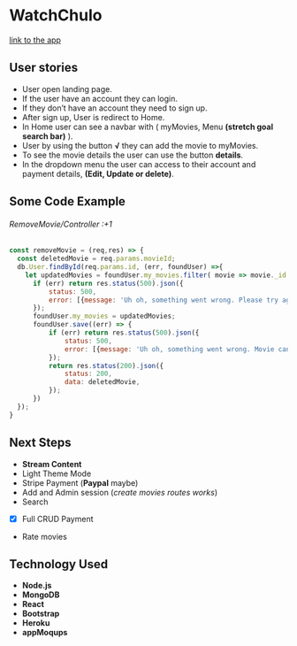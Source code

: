 # WatchChulo
[link to the app](https://watchchulo.herokuapp.com/)

## User stories
- User open landing page. 
- If the user have an account they can login.
- If they don’t have an account they need to sign up.
- After sign up, User is redirect to Home. 
- In Home user can see a navbar with ( myMovies, Menu __(stretch goal search bar)__ ).
- User by using the button __√__ they can add the movie to myMovies. 
- To see the movie details the user can use the button __details__.  
- In the dropdown menu the user can access to their account and payment details, __(Edit, Update or delete)__.

## Some Code Example

###### RemoveMovie/Controller :+1
````javaScript
const removeMovie = (req,res) => {
  const deletedMovie = req.params.movieId;
  db.User.findById(req.params.id, (err, foundUser) =>{
    let updatedMovies = foundUser.my_movies.filter( movie => movie._id.toString() !== deletedMovie);
      if (err) return res.status(500).json({
          status: 500,
          error: [{message: 'Uh oh, something went wrong. Please try again'}],
      });
      foundUser.my_movies = updatedMovies;
      foundUser.save((err) => {
          if (err) return res.status(500).json({
              status: 500,
              error: [{message: 'Uh oh, something went wrong. Movie can not be added'}, err],
          });
          return res.status(200).json({
              status: 200,
              data: deletedMovie,
          }); 
      })
  });
}
````


## Next Steps
* __Stream Content__
* Light Theme Mode
* Stripe Payment (__Paypal__ maybe)
* Add and Admin session (*create movies routes works*)
* Search
* [x] Full CRUD Payment
* Rate movies 

## Technology Used
* __Node.js__
* __MongoDB__
* __React__
* __Bootstrap__
* __Heroku__
* __appMoqups__

